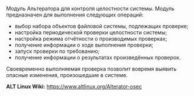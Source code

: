 Модуль Альтератора для контроля целостности системы.
Модуль предназначен для выполнения следующих операций:

* выбор набора объектов файловой системы, подлежащих проверке;
* настройка периодической проверки целостности системы;
* настройка режима отчётности о производимых проверках;
* получение информации о ходе выполнения проверки;
* запуск проверки по требованию;
* получение информации о результатах произведённых проверок.

Своевременно выполняемая проверка позволит вовремя выявить опасные изменения, произошедшие в системе.

**ALT Linux Wiki:** <https://www.altlinux.org/Alterator-osec>
